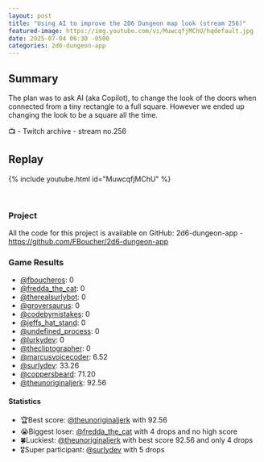 ```yaml
---
layout: post
title: "Using AI to improve the 2D6 Dungeon map look (stream 256)"
featured-image: https://img.youtube.com/vi/MuwcqfjMChU/hqdefault.jpg
date: 2025-07-04 06:30 -0500
categories: 2d6-dungeon-app
---
```

## Summary

The plan was to ask AI (aka Copilot), to change the look of the doors when connected from a tiny rectangle to a full square. However we ended up changing the look to be a square all the time.

📺 - Twitch archive - stream no.256

## Replay

{% include youtube.html id="MuwcqfjMChU" %}

<br/><!--more-->


### Project

All the code for this project is available on GitHub: 2d6-dungeon-app - https://github.com/FBoucher/2d6-dungeon-app

### Game Results

- [@fboucheros](https://www.twitch.tv/fboucheros): 0
- [@fredda_the_cat](https://www.twitch.tv/fredda_the_cat): 0
- [@therealsurlybot](https://www.twitch.tv/therealsurlybot): 0
- [@groversaurus](https://www.twitch.tv/groversaurus): 0
- [@codebymistakes](https://www.twitch.tv/codebymistakes): 0
- [@jeffs_hat_stand](https://www.twitch.tv/jeffs_hat_stand): 0
- [@undefined_process](https://www.twitch.tv/undefined_process): 0
- [@lurkydev](https://www.twitch.tv/lurkydev): 0
- [@thecliptographer](https://www.twitch.tv/thecliptographer): 0
- [@marcusvoicecoder](https://www.twitch.tv/marcusvoicecoder): 6.52
- [@surlydev](https://www.twitch.tv/surlydev): 33.26
- [@coppersbeard](https://www.twitch.tv/coppersbeard): 71.20
- [@theunoriginaljerk](https://www.twitch.tv/theunoriginaljerk): 92.56

#### Statistics

- 🏆Best score: [@theunoriginaljerk](https://www.twitch.tv/theunoriginaljerk) with 92.56
- 😭Biggest loser: [@fredda_the_cat](https://www.twitch.tv/fredda_the_cat) with 4 drops and no high score
- 🍀Luckiest: [@theunoriginaljerk](https://www.twitch.tv/theunoriginaljerk) with best score 92.56 and only 4 drops
- 🎖️Super participant: [@surlydev](https://www.twitch.tv/surlydev) with 5 drops
